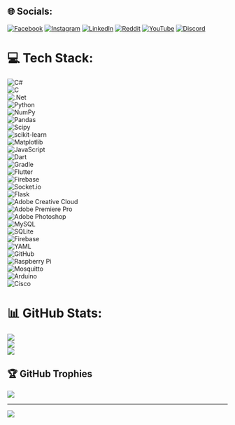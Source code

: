 
## 🌐 Socials:
[![Facebook](https://img.shields.io/badge/Facebook-%231877F2.svg?logo=Facebook&logoColor=white)](https://www.facebook.com/profile.php?id=100014697270755) 
[![Instagram](https://img.shields.io/badge/Instagram-%23E4405F.svg?logo=Instagram&logoColor=white)](https://instagram.com/5cf3cdf8aa9db2cb519eb28034d9e) 
[![LinkedIn](https://img.shields.io/badge/LinkedIn-%230077B5.svg?logo=linkedin&logoColor=white)](https://www.linkedin.com/in/ongzacharywastaken/) 
[![Reddit](https://img.shields.io/badge/Reddit-%23FF4500.svg?logo=Reddit&logoColor=white)](https://reddit.com/user/Zwasnotfround) 
[![YouTube](https://img.shields.io/badge/YouTube-%23FF0000.svg?logo=YouTube&logoColor=white)](https://www.youtube.com/@zachary4208) 
[![Discord](https://img.shields.io/badge/Discord-%237289DA.svg?logo=discord&logoColor=white)](https://discord.gg/77mzHmDb)  

# 💻 Tech Stack:
![C#](https://img.shields.io/badge/c%23-%23239120.svg?style=flat-square&logo=csharp&logoColor=white)<br>
![C](https://img.shields.io/badge/c-%2300599C.svg?style=flat-square&logo=c&logoColor=white)<br>
![.Net](https://img.shields.io/badge/.NET-5C2D91?style=flat-square&logo=.net&logoColor=white)<br>
![Python](https://img.shields.io/badge/python-3670A0?style=flat-square&logo=python&logoColor=ffdd54)<br>
![NumPy](https://img.shields.io/badge/numpy-%23013243.svg?style=flat-square&logo=numpy&logoColor=white)<br> 
![Pandas](https://img.shields.io/badge/pandas-%23150458.svg?style=flat-square&logo=pandas&logoColor=white)<br> 
![Scipy](https://img.shields.io/badge/SciPy-%230C55A5.svg?style=flat-square&logo=scipy&logoColor=%white)<br> 
![scikit-learn](https://img.shields.io/badge/scikit--learn-%23F7931E.svg?style=flat-square&logo=scikit-learn&logoColor=white)<br> 
![Matplotlib](https://img.shields.io/badge/Matplotlib-%23ffffff.svg?style=flat-square&logo=Matplotlib&logoColor=black)<br> 
![JavaScript](https://img.shields.io/badge/javascript-%23323330.svg?style=flat-square&logo=javascript&logoColor=%23F7DF1E)<br> 
![Dart](https://img.shields.io/badge/dart-%230175C2.svg?style=flat-square&logo=dart&logoColor=white)<br>
![Gradle](https://img.shields.io/badge/Gradle-02303A.svg?style=flat-square&logo=Gradle&logoColor=white)<br>
![Flutter](https://img.shields.io/badge/Flutter-%2302569B.svg?style=flat-square&logo=Flutter&logoColor=white)<br>
![Firebase](https://img.shields.io/badge/firebase-%23039BE5.svg?style=flat-square&logo=firebase)<br> 
![Socket.io](https://img.shields.io/badge/Socket.io-black?style=flat-square&logo=socket.io&badgeColor=010101)<br>
![Flask](https://img.shields.io/badge/flask-%23000.svg?style=flat-square&logo=flask&logoColor=white)<br> 
![Adobe Creative Cloud](https://img.shields.io/badge/Adobe%20Creative%20Cloud-DA1F26.svg?style=flat-square&logo=Adobe%20Creative%20Cloud&logoColor=white)<br>
![Adobe Premiere Pro](https://img.shields.io/badge/Adobe%20Premiere%20Pro-9999FF.svg?style=flat-square&logo=Adobe%20Premiere%20Pro&logoColor=white)<br> 
![Adobe Photoshop](https://img.shields.io/badge/adobe%20photoshop-%2331A8FF.svg?style=flat-square&logo=adobe%20photoshop&logoColor=white)<br>
![MySQL](https://img.shields.io/badge/mysql-4479A1.svg?style=flat-square&logo=mysql&logoColor=white)<br>
![SQLite](https://img.shields.io/badge/sqlite-%2307405e.svg?style=flat-square&logo=sqlite&logoColor=white)<br>
![Firebase](https://img.shields.io/badge/firebase-a08021?style=flat-square&logo=firebase&logoColor=ffcd34)<br>
![YAML](https://img.shields.io/badge/yaml-%23ffffff.svg?style=flat-square&logo=yaml&logoColor=151515)<br> 
![GitHub](https://img.shields.io/badge/github-%23121011.svg?style=flat-square&logo=github&logoColor=white)<br> 
![Raspberry Pi](https://img.shields.io/badge/-RaspberryPi-C51A4A?style=flat-square&logo=Raspberry-Pi)<br> 
![Mosquitto](https://img.shields.io/badge/mosquitto-%233C5280.svg?style=flat-square&logo=eclipsemosquitto&logoColor=white)<br> 
![Arduino](https://img.shields.io/badge/-Arduino-00979D?style=flat-square&logo=Arduino&logoColor=white)<br> 
![Cisco](https://img.shields.io/badge/cisco-%23049fd9.svg?style=flat-square&logo=cisco&logoColor=black)<br> 
# 📊 GitHub Stats:
![](https://github-readme-stats.vercel.app/api?username=zacw-243L&theme=dark&hide_border=false&include_all_commits=false&count_private=false)<br/>
![](https://github-readme-streak-stats.herokuapp.com/?user=zacw-243L&theme=dark&hide_border=false)<br/>
![](https://github-readme-stats.vercel.app/api/top-langs/?username=zacw-243L&theme=dark&hide_border=false&include_all_commits=false&count_private=false&layout=compact)

## 🏆 GitHub Trophies
![](https://github-profile-trophy.vercel.app/?username=zacw-243L&theme=radical&no-frame=false&no-bg=true&margin-w=4)

---
[![](https://visitcount.itsvg.in/api?id=zacw-243L&icon=0&color=4)](https://visitcount.itsvg.in)


